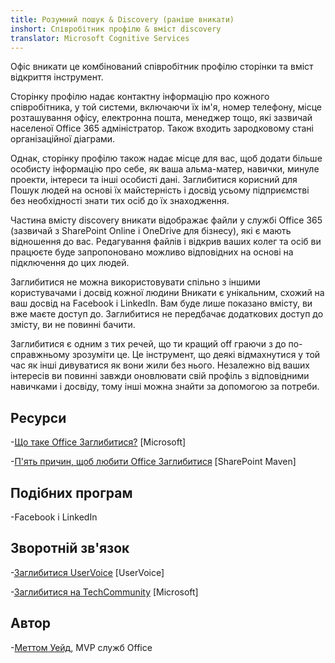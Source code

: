 ```yaml
---
title: Розумний пошук & Discovery (раніше вникати)
inshort: Співробітник профілю & вміст discovery
translator: Microsoft Cognitive Services
---
```


Офіс вникати це комбінований співробітник профілю сторінки та вміст відкриття
інструмент.

Сторінку профілю надає контактну інформацію про кожного співробітника, у той
системи, включаючи їх ім'я, номер телефону, місце розташування офісу, електронна пошта,
менеджер тощо, які зазвичай населеної Office 365
адміністратор. Також входить зародковому стані організаційної діаграми.

Однак, сторінку профілю також надає місце для вас, щоб додати більше
особисту інформацію про себе, як ваша альма-матер, навички, минуле
проекти, інтереси та інші особисті дані. Заглибитися корисний для
Пошук людей на основі їх майстерність і досвід усьому підприємстві
без необхідності знати тих осіб до їх знаходження.

Частина вмісту discovery вникати відображає файли у службі Office 365
(зазвичай з SharePoint Online і OneDrive для бізнесу), які є
мають відношення до вас. Редагування файлів і відкрив ваших колег та
осіб ви працюєте буде запропоновано можливо відповідних на основі
на підключення до цих людей.

Заглибитися не можна використовувати спільно з іншими користувачами і досвід кожної людини
Вникати є унікальним, схожий на ваш досвід на Facebook і
LinkedIn. Вам буде лише показано вмісту, ви вже маєте доступ до.
Заглибитися не передбачає додаткових доступ до змісту, ви не повинні бачити.

Заглибитися є одним з тих речей, що ти кращий off граючи з до
по-справжньому зрозуміти це. Це інструмент, що деякі відмахнутися у той час як інші дивуватися
як вони жили без нього. Незалежно від ваших інтересів ви повинні
завжди оновлювати свій профіль з відповідними навичками і досвіду, тому інші
можна знайти за допомогою за потреби.

Ресурси
---------

-[Що таке Office
    Заглибитися?](https://support.office.com/en-us/article/What-is-Office-Delve-1315665a-c6af-4409-a28d-49f8916878ca)
    \[Microsoft\]

-[П'ять причин, щоб любити Office
    Заглибитися](https://sharepointmaven.com/5-reasons-love-new-office-365-delve/)
    \[SharePoint Maven\]

Подібних програм
--------------------

-Facebook і LinkedIn

Зворотній зв'язок
---------

-[Заглибитися UserVoice](https://office365.uservoice.com/forums/273487-delve)
    \[UserVoice\]

-[Заглибитися на TechCommunity](https://techcommunity.microsoft.com/t5/Delve/ct-p/OfficeDelve)
    \[Microsoft\]

Автор
---------

-[Меттом Уейд](https://www.linkedin.com/in/thatmattwade/), MVP служб Office


